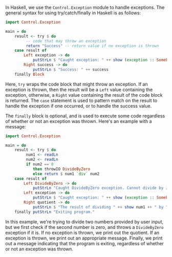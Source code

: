 In Haskell, we use the `Control.Exception` module to handle exceptions. The general syntax for using try/catch/finally in Haskell is as follows:

```haskell
import Control.Exception

main = do
    result <- try $ do
         -- code that may throw an exception
         return "Success" -- return value if no exception is thrown
    case result of
        Left exception -> do
            putStrLn $ "Caught exception: " ++ show (exception :: SomeException)
        Right success -> do
            putStrLn $ "Success: " ++ success
    finally Block
```
Here, `try` wraps the code block that might throw an exception. If an exception is thrown, then the result will be a `Left` value containing the exception, otherwise, a `Right` value containing the result of the code block is returned. The `case` statement is used to pattern match on the result to handle the exception if one occurred, or to handle the success value.

The `finally` block is optional, and is used to execute some code regardless of whether or not an exception was thrown. Here's an example with a message:

```haskell
import Control.Exception

main = do
    result <- try $ do
         num1 <- readLn
         num2 <- readLn
         if num2 == 0
            then throwIO DivideByZero
            else return $ num1 `div` num2
    case result of
        Left DivideByZero -> do
            putStrLn "Caught DivideByZero exception. Cannot divide by zero!"
        Left exception -> do
            putStrLn $ "Caught exception: " ++ show (exception :: SomeException)
        Right quotient -> do
            putStrLn $ "The result of dividing " ++ show num1 ++ " by " ++ show num2 ++ " is: " ++ show quotient
    finally putStrLn "Exiting program."
```
In this example, we're trying to divide two numbers provided by user input, but we first check if the second number is zero, and throws a `DivideByZero` exception if it is. If no exception is thrown, we print out the quotient. If an exception is thrown, we print out an appropriate message. Finally, we print out a message indicating that the program is exiting, regardless of whether or not an exception was thrown.
